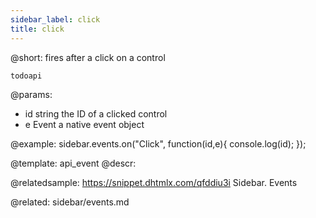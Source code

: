 ```yaml
---
sidebar_label: click
title: click
---          
```


@short: fires after a click on a control

```todoapi ```

@params:
- id 		string		the ID of a clicked control
- e 		Event		a native event object


@example:
sidebar.events.on("Click", function(id,e){
    console.log(id);
});


@template: api_event
@descr:

@relatedsample: https://snippet.dhtmlx.com/qfddiu3i	Sidebar. Events

@related: sidebar/events.md